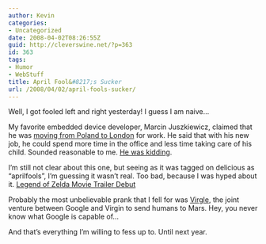 ```yaml
---
author: Kevin
categories:
- Uncategorized
date: 2008-04-02T08:26:55Z
guid: http://cleverswine.net/?p=363
id: 363
tags:
- Humor
- WebStuff
title: April Fool&#8217;s Sucker
url: /2008/04/02/april-fools-sucker/
---
```


Well, I got fooled left and right yesterday! I guess I am naive&#8230;

My favorite embedded device developer, Marcin Juszkiewicz, claimed that he was [moving from Poland to London](http://blog.haerwu.biz/2008/04/01/moving-to-london/) for work. He said that with his new job, he could spend more time in the office and less time taking care of his child. Sounded reasonable to me. [He was kidding](http://blog.haerwu.biz/2008/04/02/no-i-am-not-moving-to-london/).

I&#8217;m still not clear about this one, but seeing as it was tagged on delicious as &#8220;aprilfools&#8221;, I&#8217;m guessing it wasn&#8217;t real. Too bad, because I was hyped about it. [Legend of Zelda Movie Trailer Debut](http://movies.ign.com/dor/articles/863515/legend-of-zelda-movie-trailer/videos/legendofzelda_filmtrailer_040108.html)

Probably the most unbelievable prank that I fell for was [Virgle](http://www.google.com/virgle/index.html), the joint venture between Google and Virgin to send humans to Mars. Hey, you never know what Google is capable of&#8230;

And that&#8217;s everything I&#8217;m willing to fess up to. Until next year.